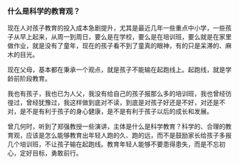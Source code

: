 ### 什么是科学的教育观？

现在人对孩子教育的投入成本急剧提升，尤其是最近几年一些重点中小学，一些孩子从早上起来，从周一到周日，要么是在学校，要么是在培训班，要么就是在家里做作业，就是没有了童年，现在的孩子看不到了童真的眼神，有的只是呆滞的、麻木的目光。

现在父母，基本都在秉承一个观点，就是孩子不能输在起跑线上。起跑线，就是学龄前阶段教育。

我也有孩子，我也已为人父，我没有给自己的孩子报那么多的培训班，我也曾经彷徨过，曾经犹豫过，我这样做到底对不读，到底是对孩子好还是不好，对还是不对，是不是有利于孩子的身心健康，是不是有利于孩子以后的成长和发展。

曾几何时，听到了郑强教授一些演讲，主体是什么是科学教育？科学的、合理的教育观，应该是怎么能够教育出年轻人跑的久、跑的远，而不是鼓励家长给孩子多报几个培训班，不让孩子输在起跑线。教育年轻人能够不要患得患失，而是不忘初心，定好目标，勇敢前行。